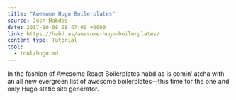 ```yaml
---
title: "Awesome Hugo Boilerplates"
source: Josh Habdas
date: 2017-10-08 08:47:00 +0000
link: https://habd.as/awesome-hugo-boilerplates/
content_type: Tutorial
tool:
  - tool/hugo.md
---
```

In the fashion of Awesome React Boilerplates habd.as is comin’ atcha with an all new evergreen list of awesome boilerplates—this time for the one and only Hugo static site generator.
